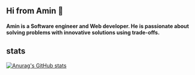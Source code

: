 ## Hi from Amin 👋

#### Amin is a Software engineer and Web developer. He is passionate about solving problems with innovative solutions using trade-offs. 

## stats
[![Anurag's GitHub stats](https://github-readme-stats.vercel.app/api?username=AminN77&show_icons=true&theme=omni)](https://github.com/AminN77/github-readme-stats)

